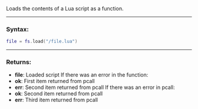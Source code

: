 Loads the contents of a Lua script as a function.

---

### Syntax:
```lua
file = fs.load("/file.lua")
```

---

### Returns:
* **file**: Loaded script
If there was an error in the function:
* **ok**: First item returned from pcall
* **err**: Second item returned from pcall
If there was an error in pcall:
* **ok**: Second item returned from pcall
* **err**: Third item returned from pcall